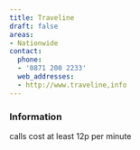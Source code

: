 ```yaml
---
title: Traveline
draft: false
areas:
- Nationwide
contact:
  phone:
  - '0871 200 2233'
  web_addresses:
  - http://www.traveline,info
---
```


### Information
calls cost at least 12p per minute

